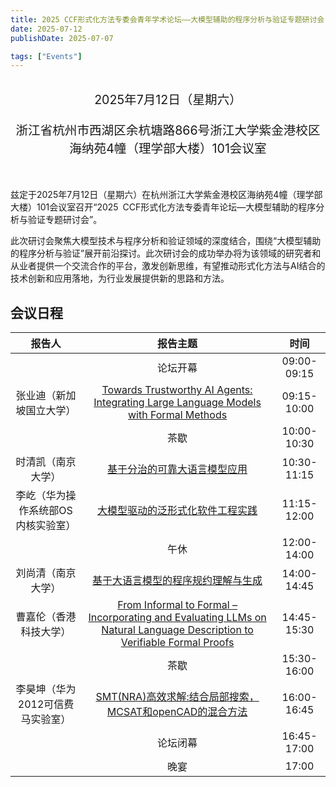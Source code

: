```yaml
---
title: 2025 CCF形式化方法专委会青年学术论坛——大模型辅助的程序分析与验证专题研讨会
date: 2025-07-12
publishDate: 2025-07-07

tags: ["Events"]
---
```


<br/>
<div style="text-align: center; font-size: 1.4em;">
  2025年7月12日（星期六）

  浙江省杭州市西湖区余杭塘路866号浙江大学紫金港校区海纳苑4幢（理学部大楼）101会议室
</div>
<br/>


兹定于2025年7月12日（星期六）在杭州浙江大学紫金港校区海纳苑4幢（理学部大楼）101会议室召开“2025 CCF形式化方法专委青年论坛—大模型辅助的程序分析与验证专题研讨会”。

此次研讨会聚焦大模型技术与程序分析和验证领域的深度结合，围绕“大模型辅助的程序分析与验证”展开前沿探讨。此次研讨会的成功举办将为该领域的研究者和从业者提供一个交流合作的平台，激发创新思维，有望推动形式化方法与AI结合的技术创新和应用落地，为行业发展提供新的思路和方法。

## 会议日程

<div class="ccf-youth-25">

|               报告人               |                                                                        报告主题                                                                         |    时间     |
| :--------------------------------: | :-----------------------------------------------------------------------------------------------------------------------------------------------------: | :---------: |
|                                    |                                                                        论坛开幕                                                                         | 09:00-09:15 |
|      张业迪（新加坡国立大学）      |                  [Towards Trustworthy AI Agents: Integrating Large Language Models with Formal Methods](/events/ccfyouth2025/张业迪/)                   | 09:15-10:00 |
|                                    |                                                                          茶歇                                                                           | 10:00-10:30 |
|         时清凯（南京大学）         |                                              [基于分治的可靠大语言模型应用](/events/ccfyouth2025/时清凯/)                                               | 10:30-11:15 |
| 李屹（华为操作系统部OS内核实验室） |                                             [大模型驱动的泛形式化软件工程实践](/events/ccfyouth2025/李屹/)                                              | 11:15-12:00 |
|                                    |                                                                          午休                                                                           | 12:00-14:00 |
|         刘尚清（南京大学）         |                                           [基于大语言模型的程序规约理解与生成](/events/ccfyouth2025/刘尚清/)                                            | 14:00-14:45 |
|       曹嘉伦（香港科技大学）       | [From Informal to Formal – Incorporating and Evaluating LLMs on Natural Language Description to Verifiable Formal Proofs](/events/ccfyouth2025/曹嘉伦/) | 14:45-15:30 |
|                                    |                                                                          茶歇                                                                           | 15:30-16:00 |
|  李昊坤（华为2012可信费马实验室）  |                                 [SMT(NRA)高效求解:结合局部搜索，MCSAT和openCAD的混合方法](/events/ccfyouth2025/李昊坤/)                                 | 16:00-16:45 |
|                                    |                                                                        论坛闭幕                                                                         | 16:45-17:00 |
|                                    |                                                                          晚宴                                                                           |    17:00    |

</div>
